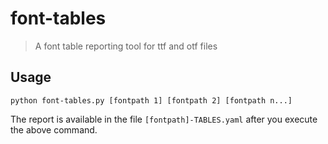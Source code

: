 # font-tables

> A font table reporting tool for ttf and otf files

## Usage

```
python font-tables.py [fontpath 1] [fontpath 2] [fontpath n...]
```

The report is available in the file `[fontpath]-TABLES.yaml` after you execute the above command.
